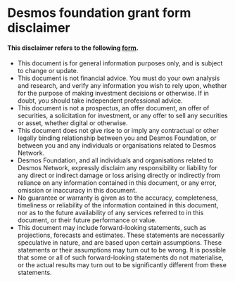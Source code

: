# Desmos foundation grant form disclaimer
#### This disclaimer refers to the following [form](https://docs.google.com/forms/d/1cjrQd89_4y2h9BrbvJhZJ_ZwP_4pi9Qh759V6SjG29w/).

* This document is for general information purposes only, and is subject to change or update.
* This document is not financial advice. You must do your own analysis and research, and verify any information you wish to rely upon, whether for the purpose of making investment decisions or otherwise. If in doubt, you should take independent professional advice.
* This document is not a prospectus, an offer document, an offer of securities, a solicitation for investment, or any offer to sell any securities or asset, whether digital or otherwise. 
* This document does not give rise to or imply any contractual or other legally binding relationship between you and Desmos Foundation, or between you and any individuals or organisations related to Desmos Network.
* Desmos Foundation, and all individuals and organisations related to Desmos Network, expressly disclaim any responsibility or liability for any direct or indirect damage or loss arising directly or indirectly from reliance on any information contained in this document, or any error, omission or inaccuracy in this document.
* No guarantee or warranty is given as to the accuracy, completeness, timeliness or reliability of the information contained in this document, nor as to the future availability of any services referred to in this document, or their future performance or value.
* This document may include forward-looking statements, such as projections, forecasts and estimates. These statements are necessarily speculative in nature, and are based upon certain assumptions. These statements or their assumptions may turn out to be wrong. It is possible that some or all of such forward-looking statements do not materialise, or the actual results may turn out to be significantly different from these statements.
